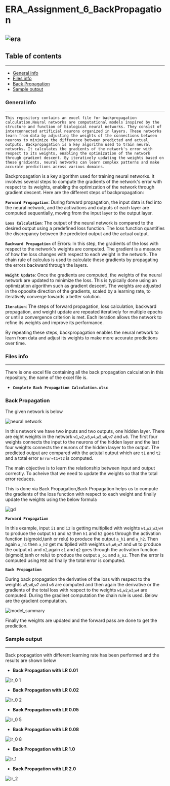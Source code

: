 # ERA_Assignment_6_BackPropagation


![era](https://github.com/ParthaAIML/ERA_Assignment_5/assets/100613266/71a005f6-ce58-42c9-96f8-4d0954db54bd)
---

## Table of contents
---
* [General info](#general-info)
* [Files info](#files-ino)
* [Back Propagation](#back-prop)
* [Sample output](#sample-output)

### General info
---
`This repository contains an excel file for backpropagation calculation.Neural networks are computational models inspired by the structure and function of biological neural networks. They consist of interconnected artificial neurons organized in layers. These networks learn from data by adjusting the weights of the connections between neurons to minimize the difference between predicted and actual outputs. Backpropagation is a key algorithm used to train neural networks. It calculates the gradients of the network's error with respect to its weights, enabling the optimization of the network through gradient descent. By iteratively updating the weights based on these gradients, neural networks can learn complex patterns and make accurate predictions across various domains.`

Backpropagation is a key algorithm used for training neural networks. It involves several steps to compute the gradients of the network's error with respect to its weights, enabling the optimization of the network through gradient descent. Here are the different steps of backpropagation:

**`Forward Propagation`**: During forward propagation, the input data is fed into the neural network, and the activations and outputs of each layer are computed sequentially, moving from the input layer to the output layer.

**`Loss Calculation`**: The output of the neural network is compared to the desired output using a predefined loss function. The loss function quantifies the discrepancy between the predicted output and the actual output.

**`Backward Propagation`** of Errors: In this step, the gradients of the loss with respect to the network's weights are computed. The gradient is a measure of how the loss changes with respect to each weight in the network. The chain rule of calculus is used to calculate these gradients by propagating the errors backward through the layers.

**`Weight Update`**: Once the gradients are computed, the weights of the neural network are updated to minimize the loss. This is typically done using an optimization algorithm such as gradient descent. The weights are adjusted in the opposite direction of the gradients, scaled by a learning rate, to iteratively converge towards a better solution.

**`Iteration`**: The steps of forward propagation, loss calculation, backward propagation, and weight update are repeated iteratively for multiple epochs or until a convergence criterion is met. Each iteration allows the network to refine its weights and improve its performance.

By repeating these steps, backpropagation enables the neural network to learn from data and adjust its weights to make more accurate predictions over time.

### Files info
---
There is one excel file containing all the back propagation calculation in this repository, the name of the excel file is.
*  **`Complete Back Propagation Calculation.xlsx`**

### Back Propagation

The given network is below


![neural network](https://github.com/ParthaAIML/ERA_Assignment_6_BackPropagation/assets/100613266/35a56ef7-e366-4a26-9f73-c9635b309e77)

In this network we have two inputs and two outputs, one hidden layer. There are eight weights in the network `w1`,`w2`,`w3`,`w4`,`w5`,`w6`,`w7` and `w8`. The first four weights connects the input to the neurons of the hidden layer and the last four weights connects the neurons of the hidden lasyer to the output. 
The predicted output are compared with the actutal output which are `t1` and `t2` and a total error `Error=t1+t2` is computed.

The main objective is to learn the relationship between input and output correctly. To acheive that we need to update the weights so that the total error reduces.

This is done via Back Propagation,Back Propagation helps us to compute the gradients of the loss function with respect to each weight and finally update the weights using the below formula


![gd](https://github.com/ParthaAIML/ERA_Assignment_6_BackPropagation/assets/100613266/d0042e97-6eb3-41b9-9724-eb4cc70daaba)

**`Forward Propagation`**

In this example, input `i1` and `i2` is getting multiplied with  weights `w1`,`w2`,`w3`,`w4` to produce the output `h1` and `h2` then `h1` and `h2` goes through the activation function (sigmoid,tanh or relu) to produce the output `a_h1` and `a_h2`. Then again `a_h1` then `a_h2` get multiplied with  weights `w5`,`w6`,`w7` and `w8` to produce the output `o1` and `o2`,again `q1` and `q2` goes through the activation function (sigmoid,tanh or relu) to produce the output `a_o1` and `a_o2`. Then the error is computed using `MSE` ad finally the total error is computed.

**`Back Propagation`**

During back propagation the derivative of the loss with respect to the weights   `w5`,`w6`,`w7` and `w8` are computed and then again the derivative or the gradients of the total loss with respect to the weights `w1`,`w2`,`w3`,`w4` are computed. During the gradinet computation the chain rule is used. Below are the gradient computation.


![model_summary](https://github.com/ParthaAIML/ERA_Assignment_6_BackPropagation/assets/100613266/cb33c750-a49e-4544-a8cb-ee200a9f441f)

Finally the weights are updated and the forward pass are done to get the prediction.

### Sample output
---

Back propagation with different learning rate has been performed and the results are shown below

*  **Back Propagation with LR 0.01**


![lr_0 1](https://github.com/ParthaAIML/ERA_Assignment_6_BackPropagation/assets/100613266/9cb2463d-90cc-4d31-bfa9-28d285685f54)

*  **Back Propagation with LR 0.02**


![lr_0 2](https://github.com/ParthaAIML/ERA_Assignment_6_BackPropagation/assets/100613266/ee05b2f9-f537-49d3-b14a-f3800ba846ae)


*  **Back Propagation with LR 0.05**

![lr_0 5](https://github.com/ParthaAIML/ERA_Assignment_6_BackPropagation/assets/100613266/d94d7de9-8b46-451f-b7f6-06a190e48948)


*  **Back Propagation with LR 0.08**

![lr_0 8](https://github.com/ParthaAIML/ERA_Assignment_6_BackPropagation/assets/100613266/867a1642-fc66-49c5-9a37-fb37b8145638)


*  **Back Propagation with LR 1.0**

![lr_1](https://github.com/ParthaAIML/ERA_Assignment_6_BackPropagation/assets/100613266/8dd2a3b0-d6e4-4bfc-8e5d-aedd3256a1c4)


*  **Back Propagation with LR 2.0**

![lr_2](https://github.com/ParthaAIML/ERA_Assignment_6_BackPropagation/assets/100613266/03e1f242-250a-4f91-be3a-ab58669c9c72)

